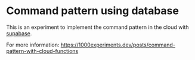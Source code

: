 # Command pattern using database

This is an experiment to implement the command pattern in the cloud with [supabase](https://supabase.io).

For more information: https://1000experiments.dev/posts/command-pattern-with-cloud-functions
